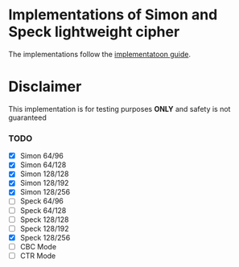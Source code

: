 # Implementations of Simon and Speck lightweight cipher

The implementations follow the [implementatoon guide](https://nsacyber.github.io/simon-speck/implementations/ImplementationGuide1.1.pdf).

# Disclaimer
This implementation is for testing purposes **ONLY**  and safety is not guaranteed


### TODO
- [X] Simon 64/96
- [X] Simon 64/128
- [X] Simon 128/128
- [X] Simon 128/192
- [X] Simon 128/256
- [ ] Speck 64/96
- [ ] Speck 64/128
- [ ] Speck 128/128
- [ ] Speck 128/192
- [X] Speck 128/256
- [ ] CBC Mode
- [ ] CTR Mode